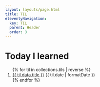 ```yaml
---
layout: layouts/page.html
title: TIL
eleventyNavigation:
  key: TIL
  parent: Header
  order: 3
---
```


# Today I learned

<ol class="list">
{% for til in collections.tils | reverse %}
  <li>
    <a href="{{ til.url }}">{{ til.data.title }}</a>
    <time dateTime={{ til.date | formatDate }}>{{ til.date | formatDate }}</time>
  </li>
{% endfor %}
</ol>
